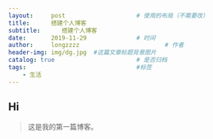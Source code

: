 ```yaml
---
layout:     post   				    # 使用的布局（不需要改）
title:      搭建个人博客
subtitle:      搭建个人博客
date:       2019-11-29 				# 时间
author:     longzzzz						# 作者
header-img: img/dg.jpg 	#这篇文章标题背景图片
catalog: true 						# 是否归档
tags:								#标签
    - 生活
---
```


## Hi
>这是我的第一篇博客。

